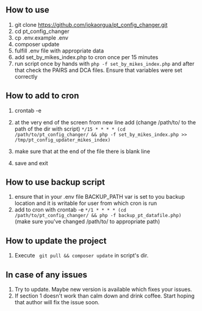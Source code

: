 ## How to use

1. git clone https://github.com/jokaorgua/pt_config_changer.git
2. cd pt_config_changer
3. cp .env.example .env
4. composer update
5. fulfill .env file with appropriate data
6. add set_by_mikes_index.php to cron once per 15 minutes
7. run script once by hands with `php -f set_by_mikes_index.php` and after that check the PAIRS and DCA files. Ensure that variables were set correctly

## How to add to cron
1. crontab -e
2. at the very end of the screen from new line add (change /path/to/ to the path of the dir with script)
` */15 * * * * (cd /path/to/pt_config_changer/ && php -f set_by_mikes_index.php >> /tmp/pt_config_updater_mikes_index) `

3. make sure that at the end of the file there is blank line
4. save and exit 

## How to use backup script
1. ensure that in your .env file BACKUP_PATH var is set to you backup location and it is writable for user from which cron is run
2. add to cron with crontab -e ` */1 * * * * (cd /path/to/pt_config_changer/ && php -f backup_pt_datafile.php) ` (make sure you've changed /path/to/ to appropriate path)

## How to update the project
1. Execute ` git pull && composer update` in script's dir.

## In case of any issues
1. Try to update. Maybe new version is available which fixes your issues.
2. If section 1 doesn't work than calm down and drink coffee. Start hoping that author will fix the issue soon.